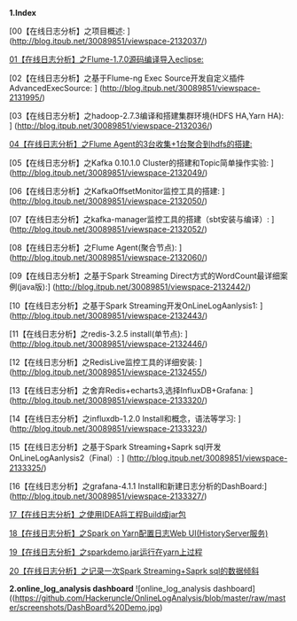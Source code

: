**1.Index**

[00【在线日志分析】之项目概述:  ]  (http://blog.itpub.net/30089851/viewspace-2132037/)

[01【在线日志分析】之Flume-1.7.0源码编译导入eclipse:    ](http://blog.itpub.net/30089851/viewspace-2131976/)

[02【在线日志分析】之基于Flume-ng Exec Source开发自定义插件AdvancedExecSource: ]      (http://blog.itpub.net/30089851/viewspace-2131995/)

[03【在线日志分析】之hadoop-2.7.3编译和搭建集群环境(HDFS HA,Yarn HA):     ]  (http://blog.itpub.net/30089851/viewspace-2132036/)

[04【在线日志分析】之Flume Agent的3台收集+1台聚合到hdfs的搭建:  ](http://blog.itpub.net/30089851/viewspace-2132043/)

[05【在线日志分析】之Kafka 0.10.1.0 Cluster的搭建和Topic简单操作实验:  ] (http://blog.itpub.net/30089851/viewspace-2132049/)

[06【在线日志分析】之KafkaOffsetMonitor监控工具的搭建:  ]  (http://blog.itpub.net/30089851/viewspace-2132050/)

[07【在线日志分析】之kafka-manager监控工具的搭建（sbt安装与编译）:	] (http://blog.itpub.net/30089851/viewspace-2132052/)

[08【在线日志分析】之Flume Agent(聚合节点):    ]      (http://blog.itpub.net/30089851/viewspace-2132060/)

[09【在线日志分析】之基于Spark Streaming Direct方式的WordCount最详细案例(java版):]	 (http://blog.itpub.net/30089851/viewspace-2132442/)

[10【在线日志分析】之基于Spark Streaming开发OnLineLogAanlysis1:   ]  (http://blog.itpub.net/30089851/viewspace-2132443/)

[11【在线日志分析】之redis-3.2.5 install(单节点):   ]   (http://blog.itpub.net/30089851/viewspace-2132446/)

[12【在线日志分析】之RedisLive监控工具的详细安装: ]       (http://blog.itpub.net/30089851/viewspace-2132455/)

[13【在线日志分析】之舍弃Redis+echarts3,选择InfluxDB+Grafana:  ]    (http://blog.itpub.net/30089851/viewspace-2133320/)

[14【在线日志分析】之influxdb-1.2.0 Install和概念，语法等学习:   ]  (http://blog.itpub.net/30089851/viewspace-2133323/)

[15【在线日志分析】之基于Spark Streaming+Saprk sql开发OnLineLogAanlysis2（Final）:	] (http://blog.itpub.net/30089851/viewspace-2133325/)

[16【在线日志分析】之grafana-4.1.1 Install和新建日志分析的DashBoard:]        (http://blog.itpub.net/30089851/viewspace-2133327/)

[17【在线日志分析】之使用IDEA将工程Build成jar包](http://blog.itpub.net/30089851/viewspace-2133861/)

[18【在线日志分析】之Spark on Yarn配置日志Web UI(HistoryServer服务) ](http://blog.itpub.net/30089851/viewspace-2133897/)

[19【在线日志分析】之sparkdemo.jar运行在yarn上过程 ](http://blog.itpub.net/30089851/viewspace-2133917/)

[20【在线日志分析】之记录一次Spark Streaming+Saprk sql的数据倾斜](http://blog.itpub.net/30089851/viewspace-2133918/)

**2.online_log_analysis dashboard**
![online_log_analysis dashboard]((https://github.com/Hackeruncle/OnlineLogAnalysis/blob/master/raw/master/screenshots/DashBoard%20Demo.jpg)
